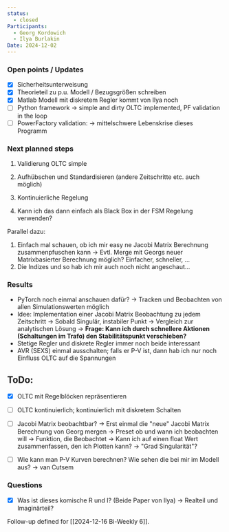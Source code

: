 ```yaml
---
status:
  - closed
Participants:
  - Georg Kordowich
  - Ilya Burlakin
Date: 2024-12-02
---
```

### Open points / Updates
- [x] Sicherheitsunterweisung
- [x] Theorieteil zu p.u. Modell / Bezugsgrößen schreiben
- [x] Matlab Modell mit diskretem Regler kommt von Ilya noch 
- [ ] Python framework
      -> simple and dirty OLTC implemented, PF validation in the loop
- [ ] PowerFactory validation:
      -> mittelschwere Lebenskrise dieses Programm

### Next planned steps
1. Validierung OLTC simple
2. Aufhübschen und Standardisieren (andere Zeitschritte etc. auch möglich)
3. Kontinuierliche Regelung

4. Kann ich das dann einfach als Black Box in der FSM Regelung verwenden?

Parallel dazu:
1. Einfach mal schauen, ob ich mir easy ne Jacobi Matrix Berechnung zusammenpfuschen kann -> Evtl. Merge mit Georgs neuer Matrixbasierter Berechnung möglich? Einfacher, schneller, ...
2. Die Indizes und so hab ich mir auch noch nicht angeschaut...

### Results
- PyTorch noch einmal anschauen dafür? -> Tracken und Beobachten von allen Simulationswerten möglich
- Idee: Implementation einer Jacobi Matrix Beobachtung zu jedem Zeitschritt -> Sobald Singulär, instabiler Punkt -> Vergleich zur analytischen Lösung 
  -> **Frage: Kann ich durch schnellere Aktionen (Schaltungen im Trafo) den Stabilitätspunkt verschieben?**
- Stetige Regler und diskrete Regler immer noch beide interessant
- AVR (SEXS) einmal ausschalten; falls er P-V ist, dann hab ich nur noch Einfluss OLTC auf die Spannungen

## ToDo:

- [x] OLTC mit Regelblöcken repräsentieren
- [ ] OLTC kontinuierlich; kontinuierlich mit diskretem Schalten
- [ ] Jacobi Matrix beobachtbar?
      -> Erst einmal die "neue" Jacobi Matrix Berechnung von Georg mergen
      -> Preset ob und wann ich beobachten will
      -> Funktion, die Beobachtet
      -> Kann ich auf einen float Wert zusammenfassen, den ich Plotten kann? -> "Grad Singularität"?

- [ ] Wie kann man P-V Kurven berechnen? Wie sehen die bei mir im Modell aus? -> van Cutsem

### Questions
- [x] Was ist dieses komische R und I? (Beide Paper von Ilya) -> Realteil und Imaginärteil?

Follow-up defined for [[2024-12-16 Bi-Weekly 6]].